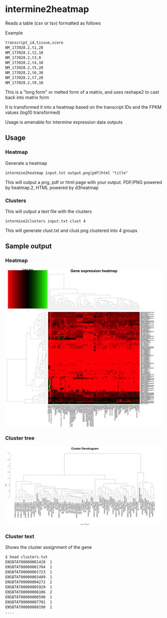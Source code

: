 # intermine2heatmap

Reads a table (csv or tsv) formatted as follows


Example

    transcript_id,tissue,score
    NM_173928.2,t1,20
    NM_173928.2,t2,10
    NM_173928.2,t3,0
    NM_173928.2,t4,10
    NM_173928.2,t5,20
    NM_173928.2,t6,30
    NM_173928.2,t7,20
    NM_173928.2,t8,10


This is a "long form" or melted form of a matrix, and uses reshape2 to cast back into matrix form

It is transformed it into a heatmap based on the transcript IDs and the FPKM values (log10 transformed)

Usage is amenable for intermine expression data outputs

## Usage


### Heatmap


Generate a heatmap

    intermine2heatmap input.txt output.png|pdf|html "title"

This will output a png, pdf or html page with your output. PDF/PNG powered by heatmap.2, HTML powered by d3heatmap

### Clusters

This will output a text file with the clusters

    intermine2clusters input.txt clust 4

This will generate clust.txt and clust.png clustered into 4 groups



## Sample output


### Heatmap


![](img/1.png)




### Cluster tree

![](img/2.png)


### Cluster text


Shows the cluster assignment of the gene

    $ head clusters.txt
    ENSBTAT00000001420  1
    ENSBTAT00000001704  1
    ENSBTAT00000001723  1
    ENSBTAT00000003409  1
    ENSBTAT00000004272  2
    ENSBTAT00000005929  1
    ENSBTAT00000006106  2
    ENSBTAT00000006590  1
    ENSBTAT00000007701  1
    ENSBTAT00000008190  1
    ....
